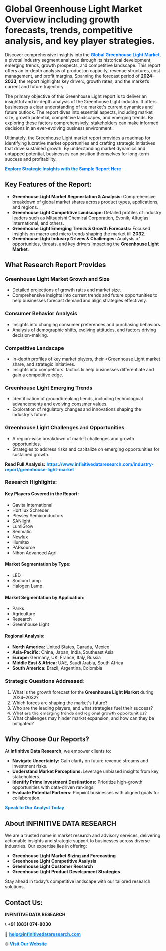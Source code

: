 <h1>Global Greenhouse Light Market Overview including growth forecasts, trends, competitive analysis, and key player strategies.</h1>
<p>
Discover comprehensive insights into the 
<a href="https://www.infinitivedataresearch.com/industry-report/greenhouse-light-market" rel="dofollow" style="color: #007BFF; text-decoration: none;"><strong>Global Greenhouse Light Market</strong></a>, a pivotal industry segment analyzed through its historical development, emerging trends, growth prospects, and competitive landscape. This report offers an in-depth analysis of production capacity, revenue structures, cost management, and profit margins. Spanning the forecast period of <strong>2024–2033</strong>, the report highlights key drivers, growth rates, and the market’s current and future trajectory.
</p>
<p>
The primary objective of this Greenhouse Light report is to deliver an insightful and in-depth analysis of the Greenhouse Light industry. It offers businesses a clear understanding of the market's current dynamics and future outlook. The report dives into essential aspects, including market size, growth potential, competitive landscapes, and emerging trends. By exploring these factors comprehensively, stakeholders can make informed decisions in an ever-evolving business environment.
</p>
<p>
Ultimately, the Greenhouse Light market report provides a roadmap for identifying lucrative market opportunities and crafting strategic initiatives that drive sustained growth. By understanding market dynamics and untapped potential, businesses can position themselves for long-term success and profitability.
</p>
<p>
<a href="https://www.infinitivedataresearch.com/request-sample/reportId=103681" style="color: #007BFF; text-decoration: none;"><strong>Explore Strategic Insights with the Sample Report Here</strong></a>
</p>

<h2>Key Features of the Report:</h2>
<ul>
<li><strong>Greenhouse Light Market Segmentation & Analysis:</strong> Comprehensive breakdown of global market shares across product types, applications, and regions.</li>
<li><strong>Greenhouse Light Competitive Landscape:</strong> Detailed profiles of industry leaders such as Mitsubishi Chemical Corporation, Evonik, Altuglas International, and others.</li>
<li><strong>Greenhouse Light Emerging Trends & Growth Forecasts:</strong> Focused insights on macro and micro trends shaping the market till <strong>2032</strong>.</li>
<li><strong>Greenhouse Light Industry Drivers & Challenges:</strong> Analysis of opportunities, threats, and key drivers impacting the <strong>Greenhouse Light Market</strong>.</li>
</ul>

<h2>What Research Report Provides</h2>
<h3>Greenhouse Light Market Growth and Size</h3>
<ul>
<li>Detailed projections of growth rates and market size.</li>
<li>Comprehensive insights into current trends and future opportunities to help businesses forecast demand and align strategies effectively.</li>
</ul>

<h3>Consumer Behavior Analysis</h3>
<ul>
<li>Insights into changing consumer preferences and purchasing behaviors.</li>
<li>Analysis of demographic shifts, evolving attitudes, and factors driving decision-making.</li>
</ul>

<h3>Competitive Landscape</h3>
<ul>
<li>In-depth profiles of key market players, their >Greenhouse Light market share, and strategic initiatives.</li>
<li>Insights into competitors' tactics to help businesses differentiate and gain a competitive edge.</li>
</ul>

<h3>Greenhouse Light Emerging Trends</h3>
<ul>
<li>Identification of groundbreaking trends, including technological advancements and evolving consumer values.</li>
<li>Exploration of regulatory changes and innovations shaping the industry's future.</li>
</ul>

<h3>Greenhouse Light Challenges and Opportunities</h3>
<ul>
<li>A region-wise breakdown of market challenges and growth opportunities.</li>
<li>Strategies to address risks and capitalize on emerging opportunities for sustained growth.</li>
</ul>
<p><strong>Read Full Analysis:</strong> <a href="https://www.infinitivedataresearch.com/industry-report/greenhouse-light-market" rel="dofollow" style="color: #007BFF; text-decoration: none;"><strong>https://www.infinitivedataresearch.com/industry-report/greenhouse-light-market</strong></a></p>
<h3>Research Highlights:</h3>
<h4>Key Players Covered in the Report:</h4>
<ul><li>Gavita International</li><li>Hortilux Schreder</li><li>Plessey Semiconductors</li><li>SANlight</li><li>LumiGrow</li><li>Senmatic</li><li>Newlux</li><li>Illumitex</li><li>PARsource</li><li>Nihon Advanced Agri</li></ul>
<h4>Market Segmentation by Type:</h4>
<ul><li>LED</li><li>Sodium Lamp</li><li>Halogen Lamp</li></ul>
<h4>Market Segmentation by Application:</h4>
<ul><li>Parks</li><li>Agriculture</li><li>Research</li><li>Greenhouse Light</li></ul>

<h4>Regional Analysis:</h4>
<ul>
<li><strong>North America:</strong> United States, Canada, Mexico</li>
<li><strong>Asia-Pacific:</strong> China, Japan, India, Southeast Asia</li>
<li><strong>Europe:</strong> Germany, UK, France, Italy, Russia</li>
<li><strong>Middle East & Africa:</strong> UAE, Saudi Arabia, South Africa</li>
<li><strong>South America:</strong> Brazil, Argentina, Colombia</li>
</ul>

<h3>Strategic Questions Addressed:</h3>
<ol>
<li>What is the growth forecast for the <strong>Greenhouse Light Market</strong> during 2024–2032?</li>
<li>Which forces are shaping the market's future?</li>
<li>Who are the leading players, and what strategies fuel their success?</li>
<li>What are the emerging trends and regional growth opportunities?</li>
<li>What challenges may hinder market expansion, and how can they be mitigated?</li>
</ol>

<h2>Why Choose Our Reports?</h2>
<p>At <strong>Infinitive Data Research</strong>, we empower clients to:</p>
<ul>
<li><strong>Navigate Uncertainty:</strong> Gain clarity on future revenue streams and investment risks.</li>
<li><strong>Understand Market Perceptions:</strong> Leverage unbiased insights from key stakeholders.</li>
<li><strong>Identify Prime Investment Destinations:</strong> Prioritize high-growth opportunities with data-driven rankings.</li>
<li><strong>Evaluate Potential Partners:</strong> Pinpoint businesses with aligned goals for collaboration.</li>
</ul>
<p><a href="https://www.infinitivedataresearch.com/industry-report/greenhouse-light-market" rel="dofollow" style="color: #007BFF; text-decoration: none;"><strong>Speak to Our Analyst Today</strong></a></p>

<h2>About INFINITIVE DATA RESEARCH</h2>
<p>We are a trusted name in market research and advisory services, delivering actionable insights and strategic support to businesses across diverse industries. Our expertise lies in offering:</p>
<ul>
<li><strong>Greenhouse Light Market Sizing and Forecasting</strong></li>
<li><strong>Greenhouse Light Competitive Analysis</strong></li>
<li><strong>Greenhouse Light Customer Research</strong></li>
<li><strong>Greenhouse Light Product Development Strategies</strong></li>
</ul>
<p>Stay ahead in today’s competitive landscape with our tailored research solutions.</p>

<h2>Contact Us:</h2>
<p><strong>INFINITIVE DATA RESEARCH</strong></p>
<p>📞 <strong>+91 (883) 074-8030</strong></p>
<p>📧 <strong><a href="mailto:help@infinitivedataresearch.com" style="color: #007BFF;">help@infinitivedataresearch.com</a></strong></p>
<p>🌐 <strong><a href="https://www.infinitivedataresearch.com" rel="dofollow" style="color: #007BFF;">Visit Our Website</a></strong></p>